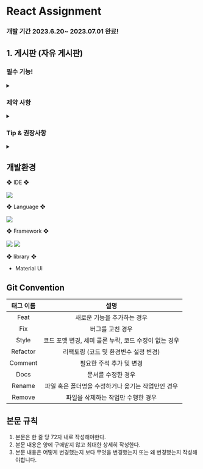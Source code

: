 # React Assignment

### 개발 기간 2023.6.20~ 2023.07.01 완료!

## 1. 게시판 (자유 게시판)

### 필수 기능!

<details>
<summary></summary>

- 테이블(정렬)
- 페이징 처리(페이지, 항목표시)
- 검색기능 (필터, 키워드 검색)
- 데이터 CRUD 기능 구현 (Create, Read, Update, Delete)
- 브라우저 스토리지를 이용하에 데이터 관리
  (세션, 로컬, 쿠키 상관없음)
- UI 디자인 (재량껏)
</details>

### 제약 사항

<details>
<summary></summary>
- UI의 경우 라이브러리 사용 가능하나, 기능의 경우 (검색 등) 라이브러리 사용이 아닌 직접 개발!
</details>

### Tip & 권장사항

<details>
<summary></summary>
  
- ESLint 및 Prettier 적용 (코드 포맷팅)
- ES6+ 문법 사용
- Github로 소스 관리 및 README 작성 (필수!)
- Commit Convention을 지키는 것을 권장 (추후 협업을 위함)
- 최대한 본인이 사용자라고 생각하고 작업.
- 디자인은 중요하지 않습니다. 기능 구현을 우선순위로 두세요.
</details>

<h2>개발환경</h2>

❖ IDE ❖ <br><br>
<img src="https://img.shields.io/badge/Visual Studio Code-007ACC?style=flat&logo=Visual Studio Code&logoColor=white"/>

❖ Language ❖ <br><br>
<img src="https://img.shields.io/badge/JavaScript-F7DF1E?style=flat&logo=javascript&logoColor=black" />

❖ Framework ❖ <br><br>
<img src="https://img.shields.io/badge/React-61DAFB?style=flat&logo=react&logoColor=black"/>
<img src="https://img.shields.io/badge/npm v9.6.3-CB3837?style=flat&logo=npm&logoColor=white"/>

❖ library ❖

- Material Ui

## Git Convention

| 태그 이름 |                         설명                          |
| :-------: | :---------------------------------------------------: |
|   Feat    |              새로운 기능을 추가하는 경우              |
|    Fix    |                   버그를 고친 경우                    |
|   Style   | 코드 포맷 변경, 세미 콜론 누락, 코드 수정이 없는 경우 |
| Refactor  |         리팩토링 (코드 및 환경변수 설정 변경)         |
|  Comment  |               필요한 주석 추가 및 변경                |
|   Docs    |                  문서를 수정한 경우                   |
|  Rename   |  파일 혹은 폴더명을 수정하거나 옮기는 작업만인 경우   |
|  Remove   |          파일을 삭제하는 작업만 수행한 경우           |

## 본문 규칙

1. 본문은 한 줄 당 72자 내로 작성해야한다.
2. 본문 내용은 양에 구애받지 않고 최대한 상세히 작성한다.
3. 본문 내용은 어떻게 변경했는지 보다 무엇을 변경했는지 또는 왜 변경했는지 작성해야합니다.
